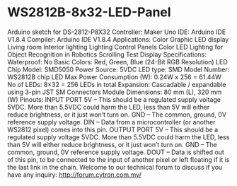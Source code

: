 # WS2812B-8x32-LED-Panel
Arduino sketch for DS-2812-P8X32 
Controller: Maker Uno 
IDE: Arduino IDE V1.8.4
Compiler: Arduino IDE V1.8.4
Applications:
Color Graphic LED display
Living room
Interior lighting
Lighting Control Panels
Color LED Lighting for Object Recognition in Robotics
Scrolling Test Display
Specifications:
Waterproof: No
Basic Colors: Red, Green, Blue (24-Bit RGB Resolution)
LED Chip Model: SMD5050
Power Source: 5VDC
LED type: SMD
Model Number: WS2812B chip LED
Max Power Consumption (W): 0.24W x 256 = 61.44W
No of LEDs: 8×32 = 256 LEDs in total
Expansion: Cascadable / expandable using 3-pin JST SM Connectors
Module Dimensions: 80 mm (L), 320 mm (W)
Pinouts:
INPUT PORT
5V – This should be a regulated supply voltage 5VDC. More than 5.5VDC could harm the LED, less than 5V will either reduce brightness, or it just won’t turn on.
GND – The common, ground, 0V reference supply voltage.
DIN – Data from a microcontroller (or another WS2812 pixel) comes into this pin.
OUTPUT PORT
5V – This should be a regulated supply voltage 5VDC. More than 5.5VDC could harm the LED, less than 5V will either reduce brightness, or it just won’t turn on.
GND – The common, ground, 0V reference supply voltage.
DOUT – Data is shifted out of this pin, to be connected to the input of another pixel or left floating if it is the last link in the chain.
Welcome to our technical forum to discuss if you have any inquiry: http://forum.cytron.com.my/
